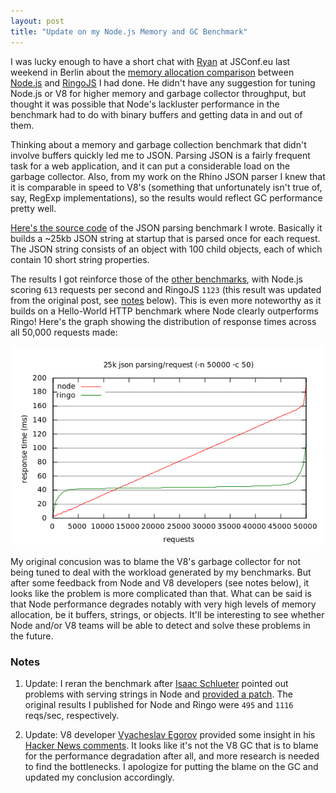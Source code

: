 ```yaml
---
layout: post
title: "Update on my Node.js Memory and GC Benchmark"
---
```


I was lucky enough to have a short chat with [Ryan] at JSConf.eu last weekend
in Berlin about the [memory allocation comparison] between [Node.js] and
[RingoJS] I had done. He didn't have any suggestion for tuning Node.js or V8 for
higher memory and garbage collector throughput, but thought it was possible
that Node's lackluster performance in the benchmark had to do with binary
buffers and getting data in and out of them.

Thinking about a memory and garbage collection benchmark that didn't involve
buffers quickly led me to JSON. Parsing JSON is a fairly frequent task
for a web application, and it can put a considerable load on the garbage
collector. Also, from my work on the Rhino JSON parser I knew that it is
comparable in speed to V8's (something that unfortunately isn't true of, say,
RegExp implementations), so the results would reflect GC performance
pretty well.

[Here's the source code][json-benchmark] of the JSON parsing benchmark I wrote.
Basically it builds a ~25kb JSON string at startup that is parsed once for
each request. The JSON string consists of an object with 100 child objects,
each of which contain 10 short string properties.

The results I got reinforce those of the
[other benchmarks][memory allocation comparison], with Node.js scoring
`613` requests per second and RingoJS `1123` (this result was updated from the
original post, see [notes](#notes) below). This is even more noteworthy
as it builds on a Hello-World HTTP benchmark where Node clearly outperforms
Ringo! Here's the graph showing the distribution of response times across all
50,000 requests made:

![benchmark result graph](/images/benchmark/parse-json.png)

My original concusion was to blame the V8's garbage collector for not being
tuned to deal with the workload generated by my benchmarks. But after some
feedback from Node and V8 developers (see notes below), it looks like the
problem is more complicated than that. What can be said is that Node
performance degrades notably with very high levels of memory allocation,
be it buffers, strings, or objects. It'll be interesting to see whether Node
and/or V8 teams will be able to detect and solve these problems in the future.

### Notes <a name="notes"> </a>

 1. Update: I reran the benchmark after [Isaac Schlueter](http://foohack.com/)
 pointed out problems with serving strings in Node and
[provided a patch](http://github.com/hns/ringo-node-benchmark/pull/1). The
original results I published for Node and Ringo were `495` and `1116` reqs/sec,
respectively.

 2. Update: V8 developer [Vyacheslav Egorov](http://www.mraleph.info/) provided
 some insight in his [Hacker News comments](http://news.ycombinator.com/item?id=1739995).
 It looks like it's not the V8 GC that is to blame for the performance
 degradation after all, and more research is needed to find the bottlenecks.
 I apologize for putting the blame on the GC and updated my conclusion accordingly.

[Ryan]: http://tinyclouds.org/
[Node.js]: http://nodejs.org/
[RingoJS]: http://ringojs.org/
[memory allocation comparison]: /2010/09/21/benchmark.html
[json-benchmark]: http://github.com/hns/ringo-node-benchmark/tree/master/parse-json/

